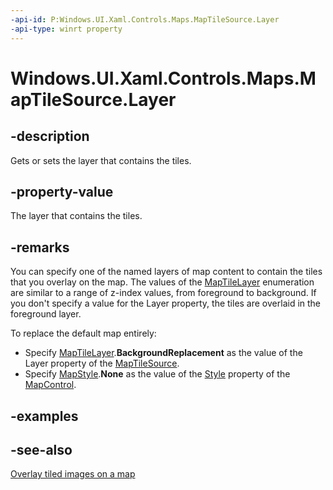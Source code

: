 ```yaml
---
-api-id: P:Windows.UI.Xaml.Controls.Maps.MapTileSource.Layer
-api-type: winrt property
---
```


<!-- Property syntax
public Windows.UI.Xaml.Controls.Maps.MapTileLayer Layer { get;  set; }
-->

# Windows.UI.Xaml.Controls.Maps.MapTileSource.Layer

## -description
Gets or sets the layer that contains the tiles.

## -property-value
The layer that contains the tiles.

## -remarks
You can specify one of the named layers of map content to contain the tiles that you overlay on the map. The values of the [MapTileLayer](maptilelayer.md) enumeration are similar to a range of z-index values, from foreground to background. If you don't specify a value for the Layer property, the tiles are overlaid in the foreground layer.

To replace the default map entirely:


+ Specify [MapTileLayer](maptilelayer.md).**BackgroundReplacement** as the value of the Layer property of the [MapTileSource](maptilesource.md).
+ Specify [MapStyle](mapstyle.md).**None** as the value of the [Style](mapcontrol_style.md) property of the [MapControl](mapcontrol.md).


## -examples

## -see-also
[Overlay tiled images on a map](https://msdn.microsoft.com/library/066bd6e2-c22b-4f5b-aa94-5d6c86a09bdf)
